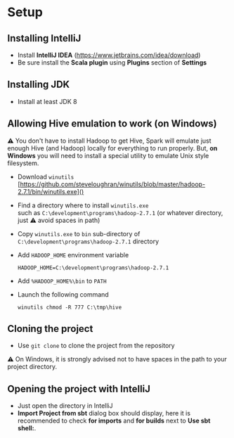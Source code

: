 # Setup

## Installing IntelliJ

* Install **IntelliJ IDEA** (https://www.jetbrains.com/idea/download)
* Be sure install the **Scala plugin** using **Plugins** section of **Settings**

## Installing JDK

* Install at least JDK 8

## Allowing Hive emulation to work (on Windows)

:warning: You don't have to install Hadoop to get Hive,
Spark will emulate just enough Hive (and Hadoop) locally for everything to run properly.
But, **on Windows** you will need to install a special utility to emulate Unix style filesystem.

* Download `winutils` \
  [https://github.com/steveloughran/winutils/blob/master/hadoop-2.7.1/bin/winutils.exe]()

* Find a directory where to install `winutils.exe` \
  such as `C:\development\programs\hadoop-2.7.1` (or whatever directory, just :warning: avoid spaces in path)
  
* Copy `winutils.exe` to `bin` sub-directory of `C:\development\programs\hadoop-2.7.1` directory

* Add `HADOOP_HOME` environment variable
  ```
  HADOOP_HOME=C:\development\programs\hadoop-2.7.1
  ```

* Add `%HADOOP_HOME%\bin` to `PATH`

* Launch the following command
  ```
  winutils chmod -R 777 C:\tmp\hive

## Cloning the project

* Use `git clone` to clone the project from the repository

:warning: On Windows, it is strongly advised not to have spaces in the path to your project directory.

## Opening the project with IntelliJ

* Just open the directory in IntelliJ
* **Import Project from sbt** dialog box should display,
  here it is recommended to check **for imports** and **for builds** next to **Use sbt shell:**.

